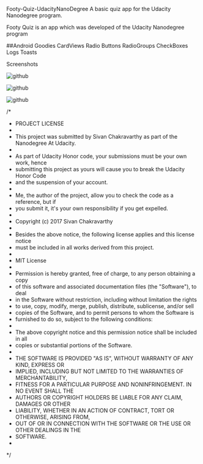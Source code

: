 Footy-Quiz-UdacityNanoDegree
A basic quiz app for the Udacity Nanodegree program.

Footy Quiz is an app which was developed of the Udacity Nanodegree program

##Android Goodies
CardViews
Radio Buttons
RadioGroups
CheckBoxes
Logs
Toasts

Screenshots

![github](https://user-images.githubusercontent.com/10433759/45821803-b1310280-bd07-11e8-8ca9-599a1ff1c805.png)

![github](https://user-images.githubusercontent.com/10433759/45821819-bc842e00-bd07-11e8-9e7a-d7e0f0c5cb44.png)

![github](https://user-images.githubusercontent.com/10433759/45821845-cc037700-bd07-11e8-8985-4a1cd472b7f4.png)


/*
 * PROJECT LICENSE
 *
 * This project was submitted by Sivan Chakravarthy as part of the Nanodegree At Udacity.
 *
 * As part of Udacity Honor code, your submissions must be your own work, hence
 * submitting this project as yours will cause you to break the Udacity Honor Code
 * and the suspension of your account.
 *
 * Me, the author of the project, allow you to check the code as a reference, but if
 * you submit it, it's your own responsibility if you get expelled.
 *
 * Copyright (c) 2017 Sivan Chakravarthy
 *
 * Besides the above notice, the following license applies and this license notice
 * must be included in all works derived from this project.
 *
 * MIT License
 *
 * Permission is hereby granted, free of charge, to any person obtaining a copy
 * of this software and associated documentation files (the "Software"), to deal
 * in the Software without restriction, including without limitation the rights
 * to use, copy, modify, merge, publish, distribute, sublicense, and/or sell
 * copies of the Software, and to permit persons to whom the Software is
 * furnished to do so, subject to the following conditions:
 *
 * The above copyright notice and this permission notice shall be included in all
 * copies or substantial portions of the Software.
 *
 * THE SOFTWARE IS PROVIDED "AS IS", WITHOUT WARRANTY OF ANY KIND, EXPRESS OR
 * IMPLIED, INCLUDING BUT NOT LIMITED TO THE WARRANTIES OF MERCHANTABILITY,
 * FITNESS FOR A PARTICULAR PURPOSE AND NONINFRINGEMENT. IN NO EVENT SHALL THE
 * AUTHORS OR COPYRIGHT HOLDERS BE LIABLE FOR ANY CLAIM, DAMAGES OR OTHER
 * LIABILITY, WHETHER IN AN ACTION OF CONTRACT, TORT OR OTHERWISE, ARISING FROM,
 * OUT OF OR IN CONNECTION WITH THE SOFTWARE OR THE USE OR OTHER DEALINGS IN THE
 * SOFTWARE.
 *
 */

